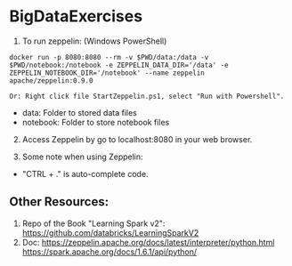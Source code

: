 # BigDataExercises

1. To run zeppelin: (Windows PowerShell)

```docker run -p 8080:8080 --rm -v $PWD/data:/data -v $PWD/notebook:/notebook -e ZEPPELIN_DATA_DIR='/data' -e ZEPPELIN_NOTEBOOK_DIR='/notebook' --name zeppelin apache/zeppelin:0.9.0```

```Or: Right click file StartZeppelin.ps1, select "Run with Powershell".```

- data: Folder to stored data files
- notebook: Folder to store notebook files

2. Access Zeppelin by go to localhost:8080 in your web browser. </br>

3. Some note when using Zeppelin:
- "CTRL + ." is auto-complete code.


## Other Resources:
1. Repo of the Book "Learning Spark v2": https://github.com/databricks/LearningSparkV2
2. Doc: https://zeppelin.apache.org/docs/latest/interpreter/python.html
https://spark.apache.org/docs/1.6.1/api/python/
